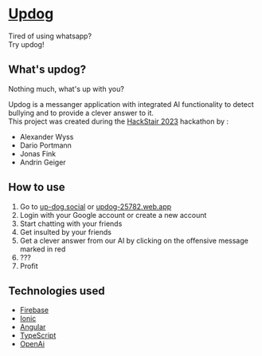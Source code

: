# [Updog](https://up-dog.social)
Tired of using whatsapp? <br>
Try updog! <br>

## What's updog?
Nothing much, what's up with you? <br>

Updog is a messanger application with integrated AI functionality to detect bullying and to provide a clever answer to it. <br>
This project was created during the [HackStair 2023](https://hack.stair.ch/) hackathon by : <br>
- Alexander Wyss
- Dario Portmann
- Jonas Fink
- Andrin Geiger

## How to use
1. Go to [up-dog.social](https://up-dog.social) or [updog-25782.web.app](https://updog-25782.web.app)
2. Login with your Google account or create a new account
3. Start chatting with your friends
4. Get insulted by your friends
5. Get a clever answer from our AI by clicking on the offensive message marked in red
6. ???
7. Profit

## Technologies used
- [Firebase](https://firebase.google.com/)
- [Ionic](https://ionicframework.com/)
- [Angular](https://angular.io/)
- [TypeScript](https://www.typescriptlang.org/)
- [OpenAi](https://openai.com/)